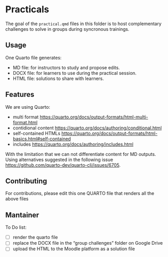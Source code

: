 # Practicals

The goal of the `practical.qmd` files in this folder is to host complementary challenges to solve in groups during syncronous trainings.

## Usage

One Quarto file generates:

- MD file: for instructors to study and propose edits.
- DOCX file: for learners to use during the practical session.
- HTML file: solutions to share with learners.

## Features

We are using Quarto:

- multi format <https://quarto.org/docs/output-formats/html-multi-format.html>
- contidional content <https://quarto.org/docs/authoring/conditional.html>
- self-contained HTMLs <https://quarto.org/docs/output-formats/html-basics.html#self-contained>
- includes <https://quarto.org/docs/authoring/includes.html>

With the limitation that we can not differentiate content for MD outputs. Using alternatives suggested in the following issue <https://github.com/quarto-dev/quarto-cli/issues/6705>.

## Contributing

For contributions, please edit this one QUARTO file that renders all the above files


## Mantainer 

To Do list:

- [ ] render the quarto file
- [ ] replace the DOCX file in the “group challenges” folder on Google Drive
- [ ] upload the HTML to the Moodle platform as a solution file
